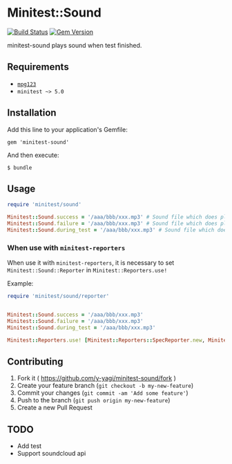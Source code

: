 # Minitest::Sound

[![Build Status](https://travis-ci.org/y-yagi/minitest-sound.svg?branch=master)](https://travis-ci.org/y-yagi/minitest-sound)
[![Gem Version](https://badge.fury.io/rb/minitest-sound.svg)](http://badge.fury.io/rb/minitest-sound)

minitest-sound plays sound when test finished.

## Requirements

* [`mpg123`](http://www.mpg123.de/)
* `minitest ~> 5.0`

## Installation

Add this line to your application's Gemfile:

    gem 'minitest-sound'

And then execute:

    $ bundle

## Usage

```ruby
require 'minitest/sound'

Minitest::Sound.success = '/aaa/bbb/xxx.mp3' # Sound file which does play when a test succeeded.
Minitest::Sound.failure = '/aaa/bbb/xxx.mp3' # Sound file which does play when a test failed.
Minitest::Sound.during_test = '/aaa/bbb/xxx.mp3' # Sound file which does play during test.
```

### When use with `minitest-reporters`

When use it with `minitest-reporters`, it is necessary to set `Minitest::Sound::Reporter` in `Minitest::Reporters.use!`

Example:

```ruby
require 'minitest/sound/reporter'


Minitest::Sound.success = '/aaa/bbb/xxx.mp3'
Minitest::Sound.failure = '/aaa/bbb/xxx.mp3'
Minitest::Sound.during_test = '/aaa/bbb/xxx.mp3'

Minitest::Reporters.use! [Minitest::Reporters::SpecReporter.new, Minitest::Sound::Reporter.new]
```

## Contributing

1. Fork it ( https://github.com/y-yagi/minitest-sound/fork )
2. Create your feature branch (`git checkout -b my-new-feature`)
3. Commit your changes (`git commit -am 'Add some feature'`)
4. Push to the branch (`git push origin my-new-feature`)
5. Create a new Pull Request

## TODO

* Add test
* Support soundcloud api
